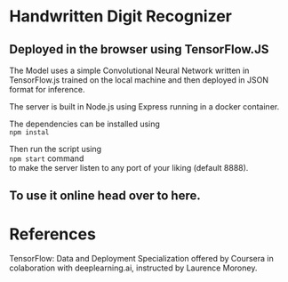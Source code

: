 # Handwritten Digit Recognizer 

## Deployed in the browser using TensorFlow.JS

The Model uses a simple Convolutional Neural Network written in TensorFlow.js trained on the local machine and then deployed in JSON format for inference.

The server is built in Node.js using Express running in a docker container.

The dependencies can be installed using <br>
```npm instal```

Then run the script using <br>
```npm start```  command <br> to make the server listen to any port of your liking (default 8888).

## To use it online head over to here.

# References

TensorFlow: Data and Deployment Specialization offered by Coursera in colaboration with deeplearning.ai, instructed by Laurence Moroney.
